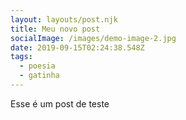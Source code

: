 ```yaml
---
layout: layouts/post.njk
title: Meu novo post
socialImage: /images/demo-image-2.jpg
date: 2019-09-15T02:24:38.548Z
tags:
  - poesia
  - gatinha
---
```

Esse é um post de teste
